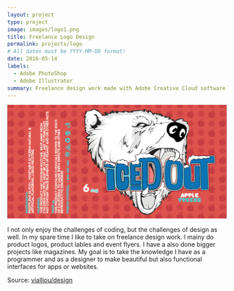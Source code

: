 ```yaml
---
layout: project
type: project
image: images/logo1.png
title: Freelance Logo Design
permalink: projects/logo
# All dates must be YYYY-MM-DD format!
date: 2016-05-14
labels:
  - Adobe PhotoShop
  - Adobe Illustrator
summary: Freelance design work made with Adobe Creative Cloud software.
---
```

<img class="centered" src="../images/logo2.png">

I not only enjoy the challenges of coding, but the challenges of design as well. In my spare time I like to take on freelance design work. I mainy do product logos, product lables and event flyers. I have a also done bigger projects like magazines. My goal is to take the knowledge I have as a programmer and as a designer to make beautiful but also functional interfaces for apps or websites. 
 
Source: <a href="https://github.com/vialliou/design"><i class="large github icon"></i>vialliou/design</a>
